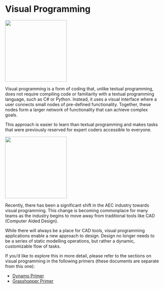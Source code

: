# Visual Programming

<img src="../assets/intro/visual1.png" style="width:200px;"/>

Visual programming is a form of coding that, unlike textual programming, does not require compiling code or familiarity with a textual programming language, such as C\# or Python. Instead, it uses a visual interface where a user connects small nodes of pre-defined functionality. Together, these nodes form a larger network of functionality that can achieve complex goals. 

This approach is easier to learn than textual programming and makes tasks that were previously reserved for expert coders accessible to everyone.

<img src="../assets/intro/visual2.png" style="width:200px;"/>

Recently, there has been a significant shift in the AEC industry towards visual programming. This change is becoming commonplace for many teams as the industry begins to move away from traditional tools like CAD \(Computer Aided Design\). 

While there will always be a place for CAD tools, visual programming applications enable a new approach to design. Design no longer needs to be a series of static modelling operations, but rather a dynamic, customizable flow of tasks.

If you’d like to explore this in more detail, please refer to the sections on visual programming in the following primers \(these documents are separate from this one\):

* [Dynamo Primer](http://primer.dynamobim.org/01_Introduction/1-1_what_is_visual_programming.html)
* [Grasshopper Primer](http://grasshopperprimer.com/en/index.html?index.html)


